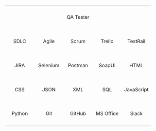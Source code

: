 
<!-- Skills and Technologies Table -->
<!-- This table displays various skills, methodologies, and tools organized in a grid format -->

<table>
  <!-- Header Row -->
  <tr>
    <td align="center" valign="middle" width="400" height="80" colspan="5">
      QA Tester
    </td>
  </tr>
  
  <!-- Project Management & Methodologies -->
  <tr>
    <td align="center" valign="middle" width="80" height="80">
      SDLC
    </td>
    <td align="center" valign="middle" width="80" height="80">
      Agile
    </td>
    <td align="center" valign="middle" width="80" height="80">
      Scrum
    </td>
    <td align="center" valign="middle" width="80" height="80">
      Trello
    </td>
    <td align="center" valign="middle" width="80" height="80">
      TestRail
    </td>
  </tr>
  
  <!-- Testing Tools & QA -->
  <tr>
    <td align="center" valign="middle" width="80" height="80">
      JIRA
    </td>
    <td align="center" valign="middle" width="80" height="80">
      Selenium
    </td>
    <td align="center" valign="middle" width="80" height="80">
      Postman
    </td>
    <td align="center" valign="middle" width="80" height="80">
      SoapUI
    </td>
    <td align="center" valign="middle" width="80" height="80">
      HTML
    </td>
  </tr>
  
  <!-- Web Technologies & Data Formats -->
  <tr>
    <td align="center" valign="middle" width="80" height="80">
      CSS
    </td>
    <td align="center" valign="middle" width="80" height="80">
      JSON
    </td>
    <td align="center" valign="middle" width="80" height="80">
      XML
    </td>
    <td align="center" valign="middle" width="80" height="80">
      SQL
    </td>
    <td align="center" valign="middle" width="80" height="80">
      JavaScript
    </td>
  </tr>
  
  <!-- Programming Languages & Collaboration Tools -->
  <tr>
    <td align="center" valign="middle" width="80" height="80">
      Python
    </td>
    <td align="center" valign="middle" width="80" height="80">
      Git
    </td>
    <td align="center" valign="middle" width="80" height="80">
      GitHub
    </td>
    <td align="center" valign="middle" width="80" height="80">
      MS Office
    </td>
    <td align="center" valign="middle" width="80" height="80">
      Slack
    </td>
  </tr>
</table>

<!-- End of Skills and Technologies Table -->
